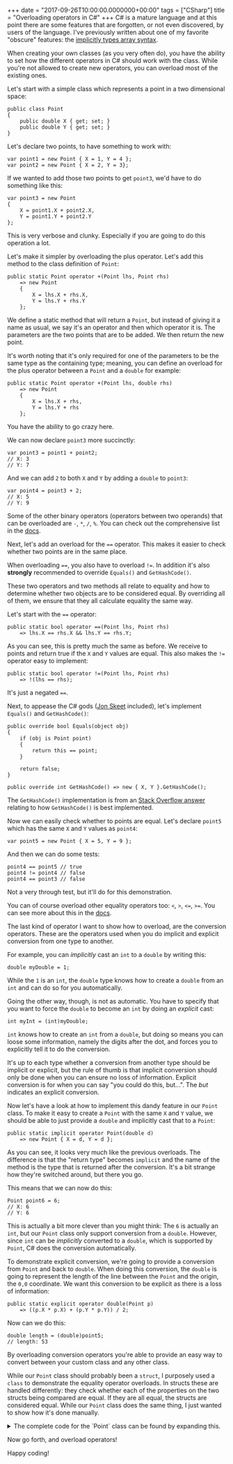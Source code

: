 +++
date = "2017-09-26T10:00:00.0000000+00:00"
tags = ["CSharp"]
title = "Overloading operators in C#"
+++
C# is a mature language and at this point there are some features that are forgotten, or not even discovered, by users of the language. I've previously written about one of my favorite "obscure" features: the [implicitly types array syntax](/the-underrated-new-in-c/).

When creating your own classes (as you very often do), you have the ability to set how the different operators in C# should work with the class. While you're not allowed to create new operators, you can overload most of the existing ones.

Let's start with a simple class which represents a point in a two dimensional space:

```
public class Point
{
    public double X { get; set; }
    public double Y { get; set; }
}
```

Let's declare two points, to have something to work with:

```
var point1 = new Point { X = 1, Y = 4 };
var point2 = new Point { X = 2, Y = 3};
```

If we wanted to add those two points to get `point3`, we'd have to do something like this:

```
var point3 = new Point
{
    X = point1.X + point2.X,
    Y = point1.Y + point2.Y
};
```

This is very verbose and clunky. Especially if you are going to do this operation a lot.

Let's make it simpler by overloading the plus operator. Let's add this method to the class definition of `Point`:

```
public static Point operator +(Point lhs, Point rhs)
    => new Point
    {
        X = lhs.X + rhs.X,
        Y = lhs.Y + rhs.Y
    };
```

We define a static method that will return a `Point`, but instead of giving it a name as usual, we say it's an operator and then which operator it is. The parameters are the two points that are to be added. We then return the new point.

It's worth noting that it's only required for one of the parameters to be the same type as the containing type; meaning, you can define an overload for the plus operator between a `Point` and a `double` for example:

```
public static Point operator +(Point lhs, double rhs)
    => new Point
    {
    	X = lhs.X + rhs,
    	Y = lhs.Y + rhs
    };
```

You have the ability to go crazy here.

We can now declare `point3` more succinctly:

```
var point3 = point1 + point2;
// X: 3
// Y: 7
```

And we can add `2` to both `X` and `Y` by adding a `double` to `point3`:

```
var point4 = point3 + 2;
// X: 5
// Y: 9
```

Some of the other binary operators (operators between two operands) that can be overloaded are `-`, `*`, `/`, `%`. You can check out the comprehensive list in the [docs](https://docs.microsoft.com/en-us/dotnet/csharp/programming-guide/statements-expressions-operators/overloadable-operators).

Next, let's add an overload for the `==` operator. This makes it easier to check whether two points are in the same place.

When overloading `==`, you also have to overload `!=`. In addition it's also **strongly** recommended to override `Equals()` and `GetHashCode()`. 

These two operators and two methods all relate to equality and how to determine whether two objects are to be considered equal. By overriding all of them, we ensure that they all calculate equality the same way.

Let's start with the `==` operator:

```
public static bool operator ==(Point lhs, Point rhs)
    => lhs.X == rhs.X && lhs.Y == rhs.Y;
```

As you can see, this is pretty much the same as before. We receive to points and return true if the `X` and `Y` values are equal. This also makes the `!=` operator easy to implement:

```
public static bool operator !=(Point lhs, Point rhs)
    => !(lhs == rhs);
```

It's just a negated `==`.

Next, to appease the C# gods ([Jon Skeet](https://www.quora.com/Who-is-Jon-Skeet-and-how-did-he-become-famous-on-Stack-Overflow) included), let's implement `Equals()` and `GetHashCode()`:

```
public override bool Equals(object obj)
{
    if (obj is Point point)
    {
        return this == point;
    }

    return false;
}

public override int GetHashCode() => new { X, Y }.GetHashCode();
```

The `GetHashCode()` implementation is from an [Stack Overflow answer](https://stackoverflow.com/a/4630550/1339804) relating to how `GetHashCode()` is best implemented.

Now we can easily check whether to points are equal. Let's declare `point5` which has the same `X` and `Y` values as `point4`:

```
var point5 = new Point { X = 5, Y = 9 };
```

And then we can do some tests:

```
point4 == point5 // true
point4 != point4 // false
point4 == point3 // false
```

Not a very through test, but it'll do for this demonstration.

You can of course overload other equality operators too: `<`, `>`, `<=`, `>=`. You can see more about this in the [docs](https://docs.microsoft.com/en-us/dotnet/csharp/programming-guide/statements-expressions-operators/overloadable-operators).

The last kind of operator I want to show how to overload, are the conversion operators. These are the operators used when you do implicit and explicit conversion from one type to another.

For example, you can *implicitly* cast an `int` to a `double` by writing this:

```
double myDouble = 1;
```

While the `1` is an `int`, the `double` type knows how to create a `double` from an `int` and can do so for you automatically.

Going the other way, though, is not as automatic. You have to specify that you want to force the `double` to become an `int` by doing an *explicit* cast:

```
int myInt = (int)myDouble;
```

`int` knows how to create an `int` from a `double`, but doing so means you can loose some information, namely the digits after the dot, and forces you to explicitly tell it to do the conversion.

It's up to each type whether a conversion from another type should be implicit or explicit, but the rule of thumb is that implicit conversion should only be done when you can ensure no loss of information. Explicit conversion is for when you can say "you could do this, but...". The *but* indicates an explicit conversion.

Now let's have a look at how to implement this dandy feature in our `Point` class. To make it easy to create a `Point` with the same `X` and `Y` value, we should be able to just provide a `double` and implicitly cast that to a `Point`:

```
public static implicit operator Point(double d)
    => new Point { X = d, Y = d };
```

As you can see, it looks very much like the previous overloads. The difference is that the "return type" becomes `implicit` and the name of the method is the type that is returned after the conversion. It's a bit strange how they're switched around, but there you go.

This means that we can now do this:

```
Point point6 = 6;
// X: 6
// Y: 6
```

This is actually a bit more clever than you might think: The `6` is actually an `int`, but our `Point` class only support conversion from a `double`. However, since `int` can be *implicitly* converted to a `double`, which is supported by `Point`, C# does the conversion automatically.

To demonstrate explicit conversion, we're going to provide a conversion from `Point` and back to `double`. When doing this conversion, the `double` is going to represent the length of the line between the `Point` and the origin, the `0,0` coordinate. We want this conversion to be explicit as there is a loss of information:

```
public static explicit operator double(Point p)
    => ((p.X * p.X) + (p.Y * p.Y)) / 2;
```

Now can we do this:

```
double length = (double)point5;
// length: 53
```

By overloading conversion operators you're able to provide an easy way to convert between your custom class and any other class.

While our `Point` class should probably been a `struct`, I purposely used a `class` to demonstrate the equality operator overloads. In structs these are handled differently: they check whether each of the properties on the two structs being compared are equal. If they are all equal, the structs are considered equal. While our `Point` class does the same thing, I just wanted to show how it's done manually.

<details>
  <summary>
The complete code for the `Point` class can be found by expanding this.
  </summary>

```
public class Point
{
    public double X { get; set; }
    public double Y { get; set; }

    // Plus operator overload
    public static Point operator +(Point lhs, Point rhs)
        => new Point
        {
            X = lhs.X + rhs.X,
            Y = lhs.Y + rhs.Y
        };

    public static Point operator +(Point lhs, double rhs)
        => new Point
        {
            X = lhs.X + rhs,
            Y = lhs.Y + rhs
        };

    // Equality operator overload
    public static bool operator ==(Point lhs, Point rhs)
        => lhs.X == rhs.X && lhs.Y == rhs.Y;

    public static bool operator !=(Point lhs, Point rhs)
        => !(lhs == rhs);

    public override bool Equals(object obj)
    {
        if (obj is Point point)
        {
            return this == point;
        }

        return false;
    }

    public override int GetHashCode() => new { X, Y }.GetHashCode();

    // Conversion operator overload
    public static implicit operator Point(double d)
        => new Point { X = d, Y = d };

    public static explicit operator double(Point p)
        => ((p.X * p.X) + (p.Y * p.Y)) / 2;
}
```

</details>

Now go forth, and overload operators!

Happy coding!